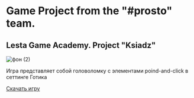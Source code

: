 # Game Project from the "#prosto" team.
## Lesta Game Academy. Project "Ksiadz"

![фон (2)](https://github.com/AleksandrShatokhin/prosto_Game_Project/assets/47788812/43ae2def-46f8-4069-ad5d-b8b175a35768)

Игра представляет собой головоломку с элементами poind-and-click в сеттинге Готика

[Скачать игру](https://disk.yandex.ru/d/g3ya7_SwNfXe-Q)
